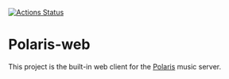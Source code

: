 [![Actions Status](https://github.com/agersant/polaris-web/workflows/Build/badge.svg)](https://github.com/agersant/polaris-web/actions)

# Polaris-web
This project is the built-in web client for the [Polaris](https://github.com/agersant/polaris) music server.
